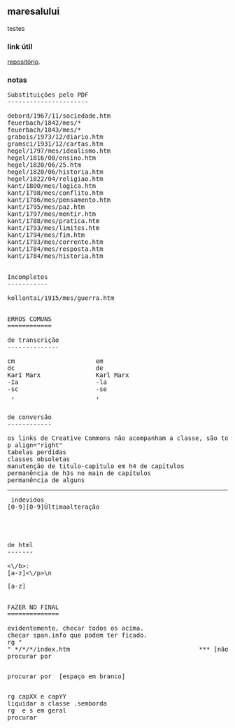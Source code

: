 ## maresalului

testes

### link útil

[repositório](https://github.com/maresalului/maresalului.github.io).

### notas

<pre>
Substituições pelo PDF
----------------------

debord/1967/11/sociedade.htm
feuerbach/1842/mes/*
feuerbach/1843/mes/*
grabois/1973/12/diario.htm
gramsci/1931/12/cartas.htm
hegel/1797/mes/idealismo.htm
hegel/1816/08/ensino.htm
hegel/1820/06/25.htm
hegel/1820/06/historia.htm
hegel/1822/04/religiao.htm
kant/1800/mes/logica.htm
kant/1798/mes/conflito.htm
kant/1786/mes/pensamento.htm
kant/1795/mes/paz.htm
kant/1797/mes/mentir.htm
kant/1788/mes/pratica.htm
kant/1793/mes/limites.htm
kant/1794/mes/fim.htm
kant/1793/mes/corrente.htm
kant/1784/mes/resposta.htm
kant/1784/mes/historia.htm


Incompletos
-----------

kollontai/1915/mes/guerra.htm


ERROS COMUNS
============

de transcrição
--------------

cm          		    em
dc		                de
KarI Marx	            Karl Marx
-Ia	                	-la
-sc	                	-se
 ,                      ,


de conversão
------------

os links de Creative Commons não acompanham a classe, são todos by-sa
p align="right"
tabelas perdidas
classes obsoletas
manutenção de titulo-capitulo em h4 de capítulos
permanência de h3s no main de capítulos
permanência de alguns <hr> indevidos
[0-9][0-9]Últimaalteração
<h3></header></h3>


de html
-------

<\/b>:
[a-z]<\/p>\n<p>[a-z]    


FAZER NO FINAL
==============

evidentemente, checar todos os acima.
checar span.info que podem ter ficado.
rg "<br>" */*/*/index.htm                                   *** [não lembro o que isso deveria detectar?]
procurar por <p class="datas">
procurar por <p.*?> [espaço em branco] </p>
rg capXX e capYY
liquidar a classe .semborda
rg <span class="info"> e <span>s em geral
procurar <title>s idênticos
rg <\/a id=".\{-}">
rg <center> [e possíveis outros elementos legado]
rg " style=\""
rg "<\/b><b>" e similares


COMANDOS
========

detecta classes na subseção
---------------------------

rg --pcre2 'class="(.*?)"' -or '$1' .
                ( captura )   .*? non-greedy  


CONVENÇÕES
==========

ordem de precedência no rodapé
------------------------------

recomendações
notas de rodapé
agradecimento de colaboração
inclusão                        ELEMENTO FINAL FIXO
</pre>
